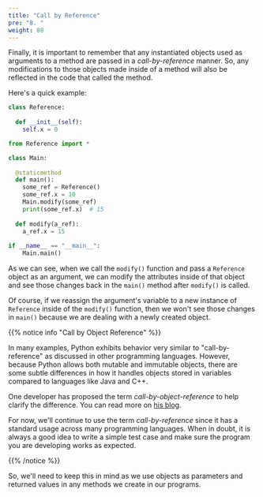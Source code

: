 ```yaml
---
title: "Call by Reference"
pre: "8. "
weight: 80
---
```


Finally, it is important to remember that any instantiated objects used as arguments to a method are passed in a _call-by-reference_ manner. So, any modifications to those objects made inside of a method will also be reflected in the code that called the method.

Here's a quick example:

```python
class Reference:
  
  def __init__(self):
    self.x = 0
```

```python
from Reference import *

class Main:
  
  @staticmethod
  def main():
    some_ref = Reference()
    some_ref.x = 10
    Main.modify(some_ref)
    print(some_ref.x)  # 15
    
  def modify(a_ref):
    a_ref.x = 15
    
if __name__ == "__main__":
    Main.main()
```

As we can see, when we call the `modify()` function and pass a `Reference` object as an argument, we can modify the attributes inside of that object and see those changes back in the `main()` method after `modify()` is called. 

Of course, if we reassign the argument's variable to a new instance of `Reference` inside of the `modify()` function, then we won't see those changes in `main()` because we are dealing with a newly created object. 

{{% notice info "Call by Object Reference" %}}

In many examples, Python exhibits behavior very similar to "call-by-reference" as discussed in other programming languages. However, because Python allows both mutable and immutable objects, there are some subtle differences in how it handles objects stored in variables compared to languages like Java and C++.

One developer has proposed the term _call-by-object-reference_ to help clarify the difference. You can read more on [his blog](https://jeffknupp.com/blog/2012/11/13/is-python-callbyvalue-or-callbyreference-neither/).

For now, we'll continue to use the term _call-by-reference_ since it has a standard usage across many programming languages. When in doubt, it is always a good idea to write a simple test case and make sure the program you are developing works as expected. 

{{% /notice %}}

So, we'll need to keep this in mind as we use objects as parameters and returned values in any methods we create in our programs.

